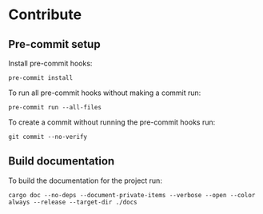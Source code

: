 # Contribute

## Pre-commit setup

Install pre-commit hooks:

```shell
pre-commit install
```

To run all pre-commit hooks without making a commit run:

```shell
pre-commit run --all-files
```

To create a commit without running the pre-commit hooks run:

```shell
git commit --no-verify
```

## Build documentation

To build the documentation for the project run:

```shell
cargo doc --no-deps --document-private-items --verbose --open --color always --release --target-dir ./docs
```
